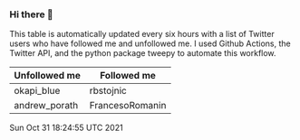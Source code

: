 ### Hi there 👋

This table is automatically updated every six hours with a list of Twitter users who have followed me and unfollowed me. I used Github Actions, the Twitter API, and the python package tweepy to automate this workflow.

| Unfollowed me |  Followed me |
| --- | --- |
|okapi_blue|rbstojnic|
|andrew_porath|FrancesoRomanin|
Sun Oct 31 18:24:55 UTC 2021
